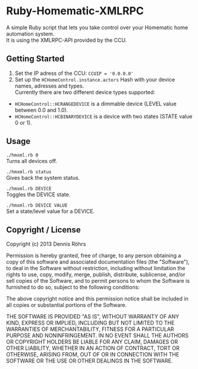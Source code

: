 Ruby-Homematic-XMLRPC
=====================

A simple Ruby script that lets you take control over your Homematic home automation system.<br>
It is using the XMLRPC-API provided by the CCU.

## Getting Started

1. Set the IP adress of the CCU: <code>CCUIP = '0.0.0.0'</code>
2. Set up the <code>HCHomeControl.instance.actors</code> Hash with your device names, adresses and types.<br>
Currently there are two different device types supported:<br>
  <ul><li><code>HCHomeControl::HCRANGEDEVICE</code> is a dimmable device (LEVEL value between 0.0 and 1.0).</li>
  <li><code>HCHomeControl::HCBINARYDEVICE</code> is a device with two states (STATE value 0 or 1).</li></ul>

## Usage

<code>./hmxml.rb 0</code><br>
Turns all devices off.<br>

<code>./hmxml.rb status</code><br>
Gives back the system status.<br>

<code>./hmxml.rb DEVICE</code><br>
Toggles the DEVICE state.<br>

<code>./hmxml.rb DEVICE VALUE</code><br>
Set a state/level value for a DEVICE.<br>

## Copyright / License

Copyright (c) 2013 Dennis Röhrs<br>
<p>Permission is hereby granted, free of charge, to any person obtaining a copy of this software and associated documentation files (the "Software"), to deal in the Software without restriction, including without limitation the rights to use, copy, modify, merge, publish, distribute, sublicense, and/or sell copies of the Software, and to permit persons to whom the Software is furnished to do so, subject to the following conditions:</p>
<p>The above copyright notice and this permission notice shall be included in all copies or substantial portions of the Software.</p>
<p>THE SOFTWARE IS PROVIDED "AS IS", WITHOUT WARRANTY OF ANY KIND, EXPRESS OR IMPLIED, INCLUDING BUT NOT LIMITED TO THE WARRANTIES OF MERCHANTABILITY, FITNESS FOR A PARTICULAR PURPOSE AND NONINFRINGEMENT. IN NO EVENT SHALL THE AUTHORS OR COPYRIGHT HOLDERS BE LIABLE FOR ANY CLAIM, DAMAGES OR OTHER LIABILITY, WHETHER IN AN ACTION OF CONTRACT, TORT OR OTHERWISE, ARISING FROM, OUT OF OR IN CONNECTION WITH THE SOFTWARE OR THE USE OR OTHER DEALINGS IN THE SOFTWARE.</p>
